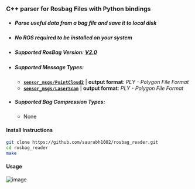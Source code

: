 ### C++ parser for Rosbag Files with Python bindings

- ##### Parse useful data from a bag file and save it to local disk
- ##### No ROS required to be installed on your system

- ##### Supported RosBag Version: [V2.0](http://wiki.ros.org/Bags/Format/2.0)
- ##### Supported Message Types:
  - [**`sensor_msgs/PointCloud2`**](http://docs.ros.org/en/melodic/api/sensor_msgs/html/msg/PointCloud2.html) | **output format**: *PLY - Polygon File Format*
  - [**`sensor_msgs/LaserScan`**](http://docs.ros.org/en/melodic/api/sensor_msgs/html/msg/LaserScan.html) | **output format**: *PLY - Polygon File Format*
- ##### Supported Bag Compression Types:
  - None


#### Install Instructions

```bash
git clone https://github.com/saurabh1002/rosbag_reader.git
cd rosbag_reader
make
```

#### Usage
![image](https://github.com/user-attachments/assets/c07f94f7-edcf-4736-a0d5-ae7dbce7df0c)

